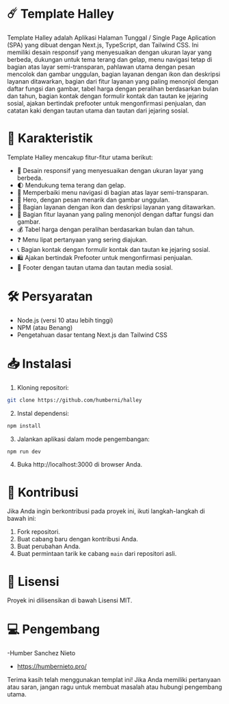 # ☄️ Template Halley

Template Halley adalah Aplikasi Halaman Tunggal / Single Page Aplication (SPA) yang dibuat dengan Next.js, TypeScript, dan Tailwind CSS. Ini memiliki desain responsif yang menyesuaikan dengan ukuran layar yang berbeda, dukungan untuk tema terang dan gelap, menu navigasi tetap di bagian atas layar semi-transparan, pahlawan utama dengan pesan mencolok dan gambar unggulan, bagian layanan dengan ikon dan deskripsi layanan ditawarkan, bagian dari fitur layanan yang paling menonjol dengan daftar fungsi dan gambar, tabel harga dengan peralihan berdasarkan bulan dan tahun, bagian kontak dengan formulir kontak dan tautan ke jejaring sosial, ajakan bertindak prefooter untuk mengonfirmasi penjualan, dan catatan kaki dengan tautan utama dan tautan dari jejaring sosial.

# 🚀 Karakteristik

Template Halley mencakup fitur-fitur utama berikut:

- 📱 Desain responsif yang menyesuaikan dengan ukuran layar yang berbeda.
- 🌓 Mendukung tema terang dan gelap.
- 📍 Memperbaiki menu navigasi di bagian atas layar semi-transparan.
- 🚀 Hero, dengan pesan menarik dan gambar unggulan.
- 💼 Bagian layanan dengan ikon dan deskripsi layanan yang ditawarkan.
- 🎉 Bagian fitur layanan yang paling menonjol dengan daftar fungsi dan gambar.
- 💰 Tabel harga dengan peralihan berdasarkan bulan dan tahun.
- ❓ Menu lipat pertanyaan yang sering diajukan.
- 📞 Bagian kontak dengan formulir kontak dan tautan ke jejaring sosial.
- 🛍️ Ajakan bertindak Prefooter untuk mengonfirmasi penjualan.
- 📄 Footer dengan tautan utama dan tautan media sosial.

# 🛠️ Persyaratan

- Node.js (versi 10 atau lebih tinggi)
- NPM (atau Benang)
- Pengetahuan dasar tentang Next.js dan Tailwind CSS

# 📥 Instalasi

1. Kloning repositori:

```` bash
git clone https://github.com/humberni/halley
````

2. Instal dependensi:

```` bash
npm install
````

3. Jalankan aplikasi dalam mode pengembangan:

```` bash
npm run dev
````

4. Buka http://localhost:3000 di browser Anda.


# 🤝 Kontribusi

Jika Anda ingin berkontribusi pada proyek ini, ikuti langkah-langkah di bawah ini:

1. Fork repositori.
2. Buat cabang baru dengan kontribusi Anda.
3. Buat perubahan Anda.
4. Buat permintaan tarik ke cabang `main` dari repositori asli.

# 📄 Lisensi

Proyek ini dilisensikan di bawah Lisensi MIT.

# 💻 Pengembang

-Humber Sanchez Nieto

- https://humbernieto.pro/

Terima kasih telah menggunakan templat ini! Jika Anda memiliki pertanyaan atau saran, jangan ragu untuk membuat masalah atau hubungi pengembang utama.
